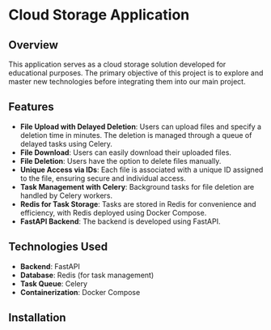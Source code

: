 # Cloud Storage Application

## Overview

This application serves as a cloud storage solution developed for educational purposes. The primary objective of this project is to explore and master new technologies before integrating them into our main project.

## Features

- **File Upload with Delayed Deletion**: Users can upload files and specify a deletion time in minutes. The deletion is managed through a queue of delayed tasks using Celery.
- **File Download**: Users can easily download their uploaded files.
- **File Deletion**: Users have the option to delete files manually.
- **Unique Access via IDs**: Each file is associated with a unique ID assigned to the file, ensuring secure and individual access.
- **Task Management with Celery**: Background tasks for file deletion are handled by Celery workers.
- **Redis for Task Storage**: Tasks are stored in Redis for convenience and efficiency, with Redis deployed using Docker Compose.
- **FastAPI Backend**: The backend is developed using FastAPI.

## Technologies Used

- **Backend**: FastAPI
- **Database**: Redis (for task management)
- **Task Queue**: Celery
- **Containerization**: Docker Compose

## Installation
